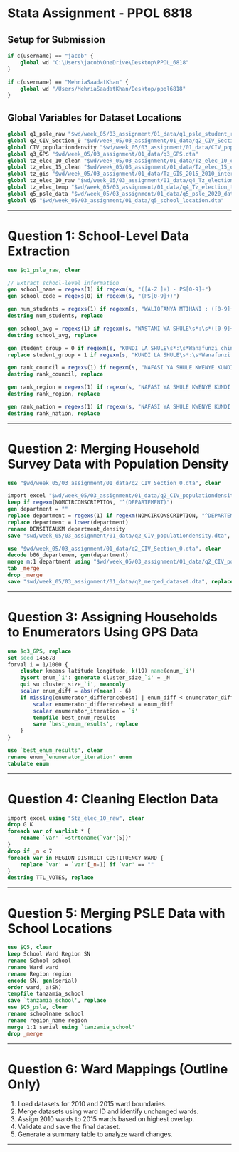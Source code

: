 # Stata Assignment - PPOL 6818

## Setup for Submission
```stata
if c(username) == "jacob" {
    global wd "C:\Users\jacob\OneDrive\Desktop\PPOL_6818"
}

if c(username) == "MehriaSaadatKhan" { 
    global wd "/Users/MehriaSaadatKhan/Desktop/ppol6818"
}
```

## Global Variables for Dataset Locations
```stata
global q1_psle_raw "$wd/week_05/03_assignment/01_data/q1_psle_student_raw.dta" 
global q2_CIV_Section_0 "$wd/week_05/03_assignment/01_data/q2_CIV_Section_0.dta"
global CIV_populationdensity "$wd/week_05/03_assignment/01_data/CIV_populationdensity.dta"
global q3_GPS "$wd/week_05/03_assignment/01_data/q3_GPS.dta"
global tz_elec_10_clean "$wd/week_05/03_assignment/01_data/Tz_elec_10_clean.dta"
global tz_elec_15_clean "$wd/week_05/03_assignment/01_data/Tz_elec_15_clean.dta"
global tz_gis "$wd/week_05/03_assignment/01_data/Tz_GIS_2015_2010_intersection.dta"
global tz_elec_10_raw "$wd/week_05/03_assignment/01_data/q4_Tz_election_2010_raw.xls"
global tz_elec_temp "$wd/week_05/03_assignment/01_data/q4_Tz_election_template.dta"
global q5_psle_data "$wd/week_05/03_assignment/01_data/q5_psle_2020_data.dta"
global Q5 "$wd/week_05/03_assignment/01_data/q5_school_location.dta"
```

---

# Question 1: School-Level Data Extraction
```stata
use $q1_psle_raw, clear

// Extract school-level information
gen school_name = regexs(1) if regexm(s, "([A-Z ]+) - PS[0-9]+")
gen school_code = regexs(0) if regexm(s, "(PS[0-9]+)")

gen num_students = regexs(1) if regexm(s, "WALIOFANYA MTIHANI : ([0-9]+)")
destring num_students, replace

gen school_avg = regexs(1) if regexm(s, "WASTANI WA SHULE\s*:\s*([0-9]+\.[0-9]+)")
destring school_avg, replace

gen student_group = 0 if regexm(s, "KUNDI LA SHULE\s*:\s*Wanafunzi chini ya 40")
replace student_group = 1 if regexm(s, "KUNDI LA SHULE\s*:\s*Wanafunzi 40 au zaidi")

gen rank_council = regexs(1) if regexm(s, "NAFASI YA SHULE KWENYE KUNDI LAKE KIHALMASHAURI:\s*([0-9]+)")
destring rank_council, replace

gen rank_region = regexs(1) if regexm(s, "NAFASI YA SHULE KWENYE KUNDI LAKE KIMKOA\s*:\s*([0-9]+)")
destring rank_region, replace

gen rank_nation = regexs(1) if regexm(s, "NAFASI YA SHULE KWENYE KUNDI LAKE KITAIFA\s*:\s*([0-9]+)")
destring rank_nation, replace
```

---

# Question 2: Merging Household Survey Data with Population Density
```stata
use "$wd/week_05/03_assignment/01_data/q2_CIV_Section_0.dta", clear

import excel "$wd/week_05/03_assignment/01_data/q2_CIV_populationdensity.xlsx", firstrow clear
keep if regexm(NOMCIRCONSCRIPTION, "^(DEPARTEMENT)")
gen department = ""
replace department = regexs(1) if regexm(NOMCIRCONSCRIPTION, "^DEPARTEMENT.*?([A-Za-zÀ-ÿ-]+)$")
replace department = lower(department)
rename DENSITEAUKM department_density
save "$wd/week_05/03_assignment/01_data/q2_CIV_populationdensity.dta", replace

use "$wd/week_05/03_assignment/01_data/q2_CIV_Section_0.dta", clear
decode b06_departemen, gen(department)
merge m:1 department using "$wd/week_05/03_assignment/01_data/q2_CIV_populationdensity.dta", keepusing(department_density)
tab _merge
drop _merge
save "$wd/week_05/03_assignment/01_data/q2_merged_dataset.dta", replace
```

---

# Question 3: Assigning Households to Enumerators Using GPS Data
```stata
use $q3_GPS, replace
set seed 145678 
forval i = 1/1000 {
    cluster kmeans latitude longitude, k(19) name(enum_`i')  
    bysort enum_`i': generate cluster_size_`i' = _N  
    qui su cluster_size_`i', meanonly  
    scalar enum_diff = abs(r(mean) - 6)  
    if missing(enumerator_differencebest) | enum_diff < enumerator_differencebest {
        scalar enumerator_differencebest = enum_diff  
        scalar enumerator_iteration = `i'  
        tempfile best_enum_results  
        save `best_enum_results', replace  
    }
}

use `best_enum_results', clear
rename enum_`enumerator_iteration' enum  
tabulate enum  
```

---

# Question 4: Cleaning Election Data
```stata
import excel using "$tz_elec_10_raw", clear
drop G K  
foreach var of varlist * {
    rename `var' `=strtoname(`var'[5])'
}
drop if _n < 7  
foreach var in REGION DISTRICT COSTITUENCY WARD {
    replace `var' = `var'[_n-1] if `var' == ""
}
destring TTL_VOTES, replace  
```

---

# Question 5: Merging PSLE Data with School Locations
```stata
use $Q5, clear  
keep School Ward Region SN  
rename School school  
rename Ward ward  
rename Region region  
encode SN, gen(serial)  
order ward, a(SN)  
tempfile tanzamia_school  
save `tanzamia_school', replace  
use $Q5_psle, clear  
rename schoolname school  
rename region_name region  
merge 1:1 serial using `tanzamia_school'  
drop _merge  
```

---

# Question 6: Ward Mappings (Outline Only)
1. Load datasets for 2010 and 2015 ward boundaries.
2. Merge datasets using ward ID and identify unchanged wards.
3. Assign 2010 wards to 2015 wards based on highest overlap.
4. Validate and save the final dataset.
5. Generate a summary table to analyze ward changes.

---
